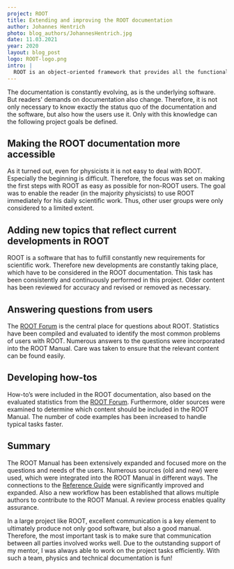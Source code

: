 ```yaml
---
project: ROOT
title: Extending and improving the ROOT documentation
author: Johannes Hentrich
photo: blog_authors/JohannesHentrich.jpg
date: 11.03.2021
year: 2020
layout: blog_post
logo: ROOT-logo.png
intro: |
  ROOT is an object-oriented framework that provides all the functionalities needed to deal with big data processing, statistical analysis, visualization and storage in high-energy physics (The Higgs boson was found with ROOT!). The documentation of ROOT is very comprehensive and is constantly evolving. The main task is to focus on the questions and needs of the users. This was done with the help of [Season of Docs](https://developers.google.com/season-of-docs/docs/participants). 
---
```


The documentation is constantly evolving, as is the underlying software. But readers' demands on documentation also change. Therefore, it is not only necessary to know exactly the status quo of the documentation and the software, but also how the users use it. Only with this knowledge can the following project goals be defined.

## Making the ROOT documentation more accessible

As it turned out, even for physicists it is not easy to deal with ROOT. Especially the beginning is difficult. Therefore, the focus was set on making the first steps with ROOT as easy as possible for non-ROOT users. The goal was to enable the reader (in the majority physicists) to use ROOT immediately for his daily scientific work. Thus, other user groups were only considered to a limited extent.

## Adding new topics that reflect current developments in ROOT

ROOT is a software that has to fulfill constantly new requirements for scientific work. Therefore new developments are constantly taking place, which have to be considered in the ROOT documentation. This task has been consistently and continuously performed in this project.
Older content has been reviewed for accuracy and revised or removed as necessary.

## Answering questions from users

The [ROOT Forum](https://root-forum.cern.ch/) is the central place for questions about ROOT. Statistics have been compiled and evaluated to identify the most common problems of users with ROOT. Numerous answers to the questions were incorporated into the ROOT Manual. Care was taken to ensure that the relevant content can be found easily.

## Developing how-tos

How-to’s were included in the ROOT documentation, also based on the evaluated statistics from the [ROOT Forum](https://root-forum.cern.ch/). Furthermore, older sources were examined to determine which content should be included in the ROOT Manual. The number of code examples has been increased to handle typical tasks faster.

## Summary

The ROOT Manual has been extensively expanded and focused more on the questions and needs of the users. Numerous sources (old and new) were used, which were integrated into the ROOT Manual in different ways. The connections to the [Reference Guide](https://root.cern/doc/master/index.html) were significantly improved and expanded. Also a new workflow has been established that allows multiple authors to contribute to the ROOT Manual. A review process enables quality assurance.


In a large project like ROOT, excellent communication is a key element to ultimately produce not only good software, but also a good manual. Therefore, the most important task is to make sure that communication between all parties involved works well. Due to the outstanding support of my mentor, I was always able to work on the project tasks efficiently. With such a team, physics and technical documentation is fun!
